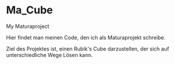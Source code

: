 # Ma_Cube
My Maturaproject

Hier findet man meinen Code, den ich als Maturaprojekt schreibe.

Ziel des Projektes ist, einen Rubik's Cube darzustellen, der sich auf unterschiedliche Wege Lösen kann.